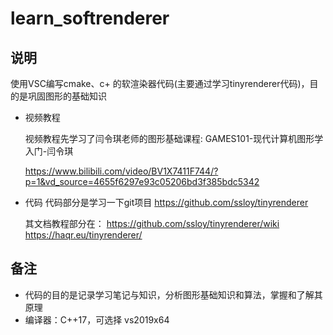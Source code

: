 # learn_softrenderer

## 说明
使用VSC编写cmake、c+ 的软渲染器代码(主要通过学习tinyrenderer代码)，目的是巩固图形的基础知识

- 视频教程
  
  视频教程先学习了闫令琪老师的图形基础课程: GAMES101-现代计算机图形学入门-闫令琪

  https://www.bilibili.com/video/BV1X7411F744/?p=1&vd_source=4655f6297e93c05206bd3f385bdc5342

- 代码
代码部分是学习一下git项目
  https://github.com/ssloy/tinyrenderer

  其文档教程部分在：
    https://github.com/ssloy/tinyrenderer/wiki
    https://haqr.eu/tinyrenderer/

## 备注
- 代码的目的是记录学习笔记与知识，分析图形基础知识和算法，掌握和了解其原理
- 编译器：C++17，可选择 vs2019x64